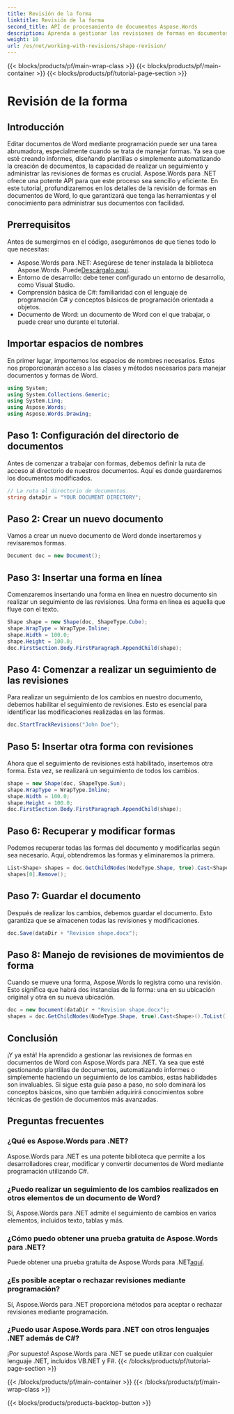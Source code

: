 ```yaml
---
title: Revisión de la forma
linktitle: Revisión de la forma
second_title: API de procesamiento de documentos Aspose.Words
description: Aprenda a gestionar las revisiones de formas en documentos de Word con Aspose.Words para .NET con esta guía completa. Domine el seguimiento de cambios, la inserción de formas y mucho más.
weight: 10
url: /es/net/working-with-revisions/shape-revision/
---
```


{{< blocks/products/pf/main-wrap-class >}}
{{< blocks/products/pf/main-container >}}
{{< blocks/products/pf/tutorial-page-section >}}

# Revisión de la forma

## Introducción

Editar documentos de Word mediante programación puede ser una tarea abrumadora, especialmente cuando se trata de manejar formas. Ya sea que esté creando informes, diseñando plantillas o simplemente automatizando la creación de documentos, la capacidad de realizar un seguimiento y administrar las revisiones de formas es crucial. Aspose.Words para .NET ofrece una potente API para que este proceso sea sencillo y eficiente. En este tutorial, profundizaremos en los detalles de la revisión de formas en documentos de Word, lo que garantizará que tenga las herramientas y el conocimiento para administrar sus documentos con facilidad.

## Prerrequisitos

Antes de sumergirnos en el código, asegurémonos de que tienes todo lo que necesitas:

-  Aspose.Words para .NET: Asegúrese de tener instalada la biblioteca Aspose.Words. Puede[Descárgalo aquí](https://releases.aspose.com/words/net/).
- Entorno de desarrollo: debe tener configurado un entorno de desarrollo, como Visual Studio.
- Comprensión básica de C#: familiaridad con el lenguaje de programación C# y conceptos básicos de programación orientada a objetos.
- Documento de Word: un documento de Word con el que trabajar, o puede crear uno durante el tutorial.

## Importar espacios de nombres

En primer lugar, importemos los espacios de nombres necesarios. Estos nos proporcionarán acceso a las clases y métodos necesarios para manejar documentos y formas de Word.

```csharp
using System;
using System.Collections.Generic;
using System.Linq;
using Aspose.Words;
using Aspose.Words.Drawing;
```

## Paso 1: Configuración del directorio de documentos

Antes de comenzar a trabajar con formas, debemos definir la ruta de acceso al directorio de nuestros documentos. Aquí es donde guardaremos los documentos modificados.

```csharp
// La ruta al directorio de documentos.
string dataDir = "YOUR DOCUMENT DIRECTORY";
```

## Paso 2: Crear un nuevo documento

Vamos a crear un nuevo documento de Word donde insertaremos y revisaremos formas.

```csharp
Document doc = new Document();
```

## Paso 3: Insertar una forma en línea

Comenzaremos insertando una forma en línea en nuestro documento sin realizar un seguimiento de las revisiones. Una forma en línea es aquella que fluye con el texto.

```csharp
Shape shape = new Shape(doc, ShapeType.Cube);
shape.WrapType = WrapType.Inline;
shape.Width = 100.0;
shape.Height = 100.0;
doc.FirstSection.Body.FirstParagraph.AppendChild(shape);
```

## Paso 4: Comenzar a realizar un seguimiento de las revisiones

Para realizar un seguimiento de los cambios en nuestro documento, debemos habilitar el seguimiento de revisiones. Esto es esencial para identificar las modificaciones realizadas en las formas.

```csharp
doc.StartTrackRevisions("John Doe");
```

## Paso 5: Insertar otra forma con revisiones

Ahora que el seguimiento de revisiones está habilitado, insertemos otra forma. Esta vez, se realizará un seguimiento de todos los cambios.

```csharp
shape = new Shape(doc, ShapeType.Sun);
shape.WrapType = WrapType.Inline;
shape.Width = 100.0;
shape.Height = 100.0;
doc.FirstSection.Body.FirstParagraph.AppendChild(shape);
```

## Paso 6: Recuperar y modificar formas

Podemos recuperar todas las formas del documento y modificarlas según sea necesario. Aquí, obtendremos las formas y eliminaremos la primera.

```csharp
List<Shape> shapes = doc.GetChildNodes(NodeType.Shape, true).Cast<Shape>().ToList();
shapes[0].Remove();
```

## Paso 7: Guardar el documento

Después de realizar los cambios, debemos guardar el documento. Esto garantiza que se almacenen todas las revisiones y modificaciones.

```csharp
doc.Save(dataDir + "Revision shape.docx");
```

## Paso 8: Manejo de revisiones de movimientos de forma

Cuando se mueve una forma, Aspose.Words lo registra como una revisión. Esto significa que habrá dos instancias de la forma: una en su ubicación original y otra en su nueva ubicación.

```csharp
doc = new Document(dataDir + "Revision shape.docx");
shapes = doc.GetChildNodes(NodeType.Shape, true).Cast<Shape>().ToList();
```

## Conclusión

¡Y ya está! Ha aprendido a gestionar las revisiones de formas en documentos de Word con Aspose.Words para .NET. Ya sea que esté gestionando plantillas de documentos, automatizando informes o simplemente haciendo un seguimiento de los cambios, estas habilidades son invaluables. Si sigue esta guía paso a paso, no solo dominará los conceptos básicos, sino que también adquirirá conocimientos sobre técnicas de gestión de documentos más avanzadas.

## Preguntas frecuentes

### ¿Qué es Aspose.Words para .NET?
Aspose.Words para .NET es una potente biblioteca que permite a los desarrolladores crear, modificar y convertir documentos de Word mediante programación utilizando C#.

### ¿Puedo realizar un seguimiento de los cambios realizados en otros elementos de un documento de Word?
Sí, Aspose.Words para .NET admite el seguimiento de cambios en varios elementos, incluidos texto, tablas y más.

### ¿Cómo puedo obtener una prueba gratuita de Aspose.Words para .NET?
 Puede obtener una prueba gratuita de Aspose.Words para .NET[aquí](https://releases.aspose.com/).

### ¿Es posible aceptar o rechazar revisiones mediante programación?
Sí, Aspose.Words para .NET proporciona métodos para aceptar o rechazar revisiones mediante programación.

### ¿Puedo usar Aspose.Words para .NET con otros lenguajes .NET además de C#?
¡Por supuesto! Aspose.Words para .NET se puede utilizar con cualquier lenguaje .NET, incluidos VB.NET y F#.
{{< /blocks/products/pf/tutorial-page-section >}}

{{< /blocks/products/pf/main-container >}}
{{< /blocks/products/pf/main-wrap-class >}}

{{< blocks/products/products-backtop-button >}}
